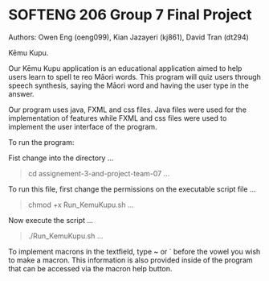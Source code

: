 # SOFTENG 206 Group 7 Final Project

Authors: Owen Eng (oeng099), Kian Jazayeri (kj861), David Tran (dt294)

Kēmu Kupu.

Our Kēmu Kupu application is an educational application aimed to help users learn to spell te reo Māori words. This program will quiz users through speech synthesis, saying the Māori word and having the user type in the answer. 

Our program uses java, FXML and css files. Java files were used for the implementation of features while FXML and css files were used to implement the user interface of the program. 


To run the program:

Fist change into the directory
...
>cd assignement-3-and-project-team-07
...

To run this file, first change the permissions on the executable script file
...
> chmod +x Run_KemuKupu.sh
...

Now execute the script
...
> ./Run_KemuKupu.sh
...

To implement macrons in the textfield, type ~ or ` before the vowel you wish to make a macron. This information is also provided inside of the program that can be accessed via the macron help button.
